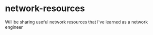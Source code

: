 # network-resources

Will be sharing useful network resources that I've learned as a network engineer
